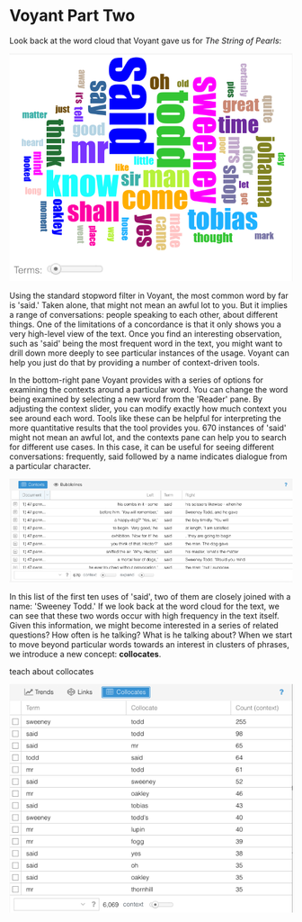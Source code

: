 # Voyant Part Two


Look back at the word cloud that Voyant gave us for *The String of Pearls*:

![voyant default wordcloud of string of pearls](/assets/voyant_word_cloud_default.png)

Using the standard stopword filter in Voyant, the most common word by far is 'said.' Taken alone, that might not mean an awful lot to you. But it implies a range of conversations: people speaking to each other, about different things. One of the limitations of a concordance is that it only shows you a very high-level view of the text. Once you find an interesting observation, such as 'said' being the most frequent word in the text, you might want to drill down more deeply to see particular instances of the usage. Voyant can help you just do that by providing a number of context-driven tools.

In the bottom-right pane Voyant provides with a series of options for examining the contexts around a particular word. You can change the word being examined by selecting a new word from the 'Reader' pane. By adjusting the context slider, you can modify exactly how much context you see around each word. Tools like these can be helpful for interpreting the more quantitative results that the tool provides you. 670 instances of 'said' might not mean an awful lot, and the contexts pane can help you to search for different use cases. In this case, it can be useful for seeing different conversations: frequently, said followed by a name indicates dialogue from a particular character.

![voyant contexts](/assets/voyant_contexts.png)

In this list of the first ten uses of 'said', two of them are closely joined with a name: 'Sweeney Todd.' If we look back at the word cloud for the text, we can see that these two words occur with high frequency in the text itself. Given this information, we might become interested in a series of related questions? How often is he talking? What is he talking about? When we start to move beyond particular words towards an interest in clusters of phrases, we introduce a new concept: **collocates**.

teach about collocates


![voyant collocates](/assets/voyant_collocates.png)